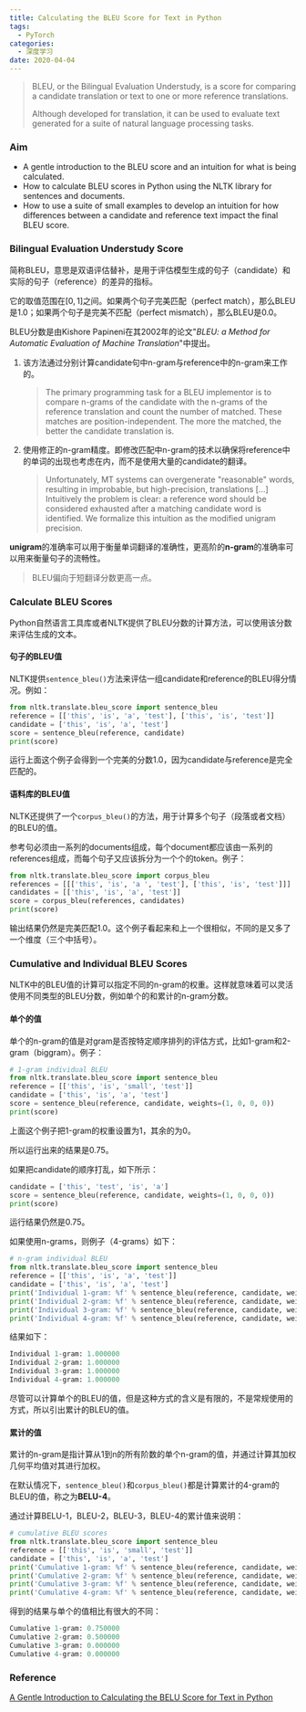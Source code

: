 ```yaml
---
title: Calculating the BLEU Score for Text in Python
tags:
  - PyTorch
categories: 
  - 深度学习
date: 2020-04-04
---
```


> BLEU, or the Bilingual Evaluation Understudy, is a score for comparing a candidate translation or text to one or more reference translations.
>
> Although developed for translation, it can be used to evaluate text generated for a suite of natural language processing tasks.

### Aim

* A gentle introduction to the BLEU score and an intuition for what is being calculated.
* How to calculate BLEU scores in Python using the NLTK library for sentences and documents.
* How to use a suite of small examples to develop an intuition for how differences between a candidate and reference text impact the final BLEU score.

<!-- more -->

### Bilingual Evaluation Understudy Score

简称BLEU，意思是双语评估替补，是用于评估模型生成的句子（candidate）和实际的句子（reference）的差异的指标。

它的取值范围在$[0, 1]$之间。如果两个句子完美匹配（perfect match），那么BLEU是1.0；如果两个句子是完美不匹配（perfect mismatch），那么BLEU是0.0。

BLEU分数是由Kishore Papineni在其2002年的论文"*BLEU: a Method for Automatic Evaluation of Machine Translation*"中提出。

1. 该方法通过分别计算candidate句中n-gram与reference中的n-gram来工作的。

    > The primary programming task for a BLEU implementor is to compare n-grams of the candidate with the n-grams of the reference translation and count the number of matched. These matches are position-independent. The more the matched, the better the candidate translation is.

2. 使用修正的n-gram精度。即修改匹配中n-gram的技术以确保将reference中的单词的出现也考虑在内，而不是使用大量的candidate的翻译。

    > Unfortunately, MT systems can overgenerate "reasonable" words, resulting in improbable, but high-precision, translations [...] Intuitively the problem is clear: a reference word should be considered exhausted after a matching candidate word is identified. We formalize this intuition as the modified unigram precision.

**unigram**的准确率可以用于衡量单词翻译的准确性，更高阶的**n-gram**的准确率可以用来衡量句子的流畅性。

> BLEU偏向于短翻译分数更高一点。

### Calculate BLEU Scores

Python自然语言工具库或者NLTK提供了BLEU分数的计算方法，可以使用该分数来评估生成的文本。

#### 句子的BLEU值

NLTK提供`sentence_bleu()`方法来评估一组candidate和reference的BLEU得分情况。例如：

```python
from nltk.translate.bleu_score import sentence_bleu
reference = [['this', 'is', 'a', 'test'], ['this', 'is', 'test']]
candidate = ['this', 'is', 'a', 'test']
score = sentence_bleu(reference, candidate)
print(score)
```

运行上面这个例子会得到一个完美的分数1.0，因为candidate与reference是完全匹配的。

#### 语料库的BLEU值

NLTK还提供了一个`corpus_bleu()`的方法，用于计算多个句子（段落或者文档）的BLEU的值。

参考句必须由一系列的documents组成，每个document都应该由一系列的references组成，而每个句子又应该拆分为一个个的token。例子：

```python
from nltk.translate.bleu_score import corpus_bleu
references = [[['this', 'is', 'a ', 'test'], ['this', 'is', 'test']]]
candidates = [['this', 'is', 'a', 'test']]
score = corpus_bleu(references, candidates)
print(score)
```

输出结果仍然是完美匹配1.0。这个例子看起来和上一个很相似，不同的是又多了一个维度（三个中括号）。

### Cumulative and Individual BLEU Scores

NLTK中的BLEU值的计算可以指定不同的n-gram的权重。这样就意味着可以灵活使用不同类型的BLEU分数，例如单个的和累计的n-gram分数。

#### 单个的值

单个的n-gram的值是对gram是否按特定顺序排列的评估方式，比如1-gram和2-gram（biggram）。例子：

```python
# 1-gram individual BLEU
from nltk.translate.bleu_score import sentence_bleu
reference = [['this', 'is', 'small', 'test']]
candidate = ['this', 'is', 'a', 'test']
score = sentence_bleu(reference, candidate, weights=(1, 0, 0, 0))
print(score)
```

上面这个例子把1-gram的权重设置为1，其余的为0。

所以运行出来的结果是0.75。

如果把candidate的顺序打乱，如下所示：

```python
candidate = ['this', 'test', 'is', 'a']
score = sentence_bleu(reference, candidate, weights=(1, 0, 0, 0))
print(score)
```

运行结果仍然是0.75。

如果使用n-grams，则例子（4-grams）如下：

```python
# n-gram individual BLEU
from nltk.translate.bleu_score import sentence_bleu
reference = [['this', 'is', 'a', 'test']]
candidate = ['this', 'is', 'a', 'test']
print('Individual 1-gram: %f' % sentence_bleu(reference, candidate, weights=(1, 0, 0, 0)))
print('Individual 2-gram: %f' % sentence_bleu(reference, candidate, weights=(0, 1, 0, 0)))
print('Individual 3-gram: %f' % sentence_bleu(reference, candidate, weights=(0, 0, 1, 0)))
print('Individual 4-gram: %f' % sentence_bleu(reference, candidate, weights=(0, 0, 0, 1)))
```

结果如下：

```python
Individual 1-gram: 1.000000
Individual 2-gram: 1.000000
Individual 3-gram: 1.000000
Individual 4-gram: 1.000000
```

尽管可以计算单个的BLEU的值，但是这种方式的含义是有限的，不是常规使用的方式，所以引出累计的BLEU的值。

#### 累计的值

累计的n-gram是指计算从1到n的所有阶数的单个n-gram的值，并通过计算其加权几何平均值对其进行加权。

在默认情况下，`sentence_bleu()`和`corpus_bleu()`都是计算累计的4-gram的BLEU的值，称之为**BELU-4**。

通过计算BELU-1，BLEU-2，BLEU-3，BLEU-4的累计值来说明：

```python
# cumulative BLEU scores
from nltk.translate.bleu_score import sentence_bleu
reference = [['this', 'is', 'small', 'test']]
candidate = ['this', 'is', 'a', 'test']
print('Cumulative 1-gram: %f' % sentence_bleu(reference, candidate, weights=(1, 0, 0, 0)))
print('Cumulative 2-gram: %f' % sentence_bleu(reference, candidate, weights=(0.5, 0.5, 0, 0)))
print('Cumulative 3-gram: %f' % sentence_bleu(reference, candidate, weights=(0.33, 0.33, 0.33, 0)))
print('Cumulative 4-gram: %f' % sentence_bleu(reference, candidate, weights=(0.25, 0.25, 0.25, 0.25)))
```

得到的结果与单个的值相比有很大的不同：

```python
Cumulative 1-gram: 0.750000
Cumulative 2-gram: 0.500000
Cumulative 3-gram: 0.000000
Cumulative 4-gram: 0.000000
```

### Reference

[A Gentle Introduction to Calculating the BELU Score for Text in Python](https://machinelearningmastery.com/calculate-bleu-score-for-text-python/)